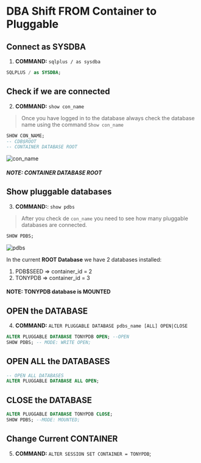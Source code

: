 # DBA Shift FROM Container to Pluggable

## Connect as SYSDBA
1. **COMMAND:** `sqlplus / as sysdba`

```sql
SQLPLUS / as SYSDBA;
```

## Check if we are connected
2. **COMMAND:** `show con_name`

> Once you have logged in to the database always check the database name using the command `Show con_name`

```sql
SHOW CON_NAME;
-- CDB$ROOT
-- CONTAINER DATABASE ROOT
```

![con_name](https://dotnettutorials.net/wp-content/uploads/2022/08/word-image-29946-2.png?ezimgfmt=ng:webp/ngcb8)
##### NOTE: CONTAINER DATABASE ROOT


## Show pluggable databases
3. **COMMAND:**: `show pdbs`
> After you check de `con_name` you need to see how many pluggable databases are connected.

```sql
SHOW PDBS;
```

![pdbs](https://dotnettutorials.net/wp-content/uploads/2022/08/word-image-29946-3.png?ezimgfmt=ng:webp/ngcb8)

In the current **ROOT Database** we have 2 databases installed:
1. PDB$SEED => container_id = 2
2. TONYPDB => container_id = 3

#### NOTE: TONYPDB database is MOUNTED

## OPEN the DATABASE
4. **COMMAND:** `ALTER PLUGGABLE DATABASE pdbs_name [ALL] OPEN|CLOSE`
```sql
ALTER PLUGGABLE DATABASE TONYPDB OPEN; --OPEN
SHOW PDBS; -- MODE: WRITE OPEN;
```

## OPEN ALL the DATABASES
```sql
-- OPEN ALL DATABASES
ALTER PLUGGABLE DATABASE ALL OPEN;
```

## CLOSE the DATABASE

```sql
ALTER PLUGGABLE DATABASE TONYPDB CLOSE;
SHOW PDBS; --MODE: MOUNTED;
```

## Change Current CONTAINER
5. **COMMAND:** `ALTER SESSION SET CONTAINER = TONYPDB`;




